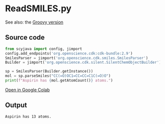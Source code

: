 # ReadSMILES.py
See also: the [Groovy version](https://egonw.github.io/cdkbook/code/ReadSMILES.code)
## Source code
```python
from scyjava import config, jimport
config.add_endpoints('org.openscience.cdk:cdk-bundle:2.9')
SmilesParser = jimport('org.openscience.cdk.smiles.SmilesParser')
Builder = jimport('org.openscience.cdk.silent.SilentChemObjectBuilder')

sp = SmilesParser(Builder.getInstance())
mol = sp.parseSmiles("CC(=O)OC1=CC=CC=C1C(=O)O")
print(f"Aspirin has {mol.getAtomCount()} atoms.")
```
[Open in Google Colab](https://colab.research.google.com/github/egonw/chempyformatics/blob/main/docs/nb/ReadSMILES.ipynb)
## Output
```plain
Aspirin has 13 atoms.
```
